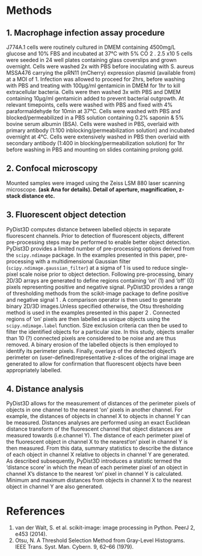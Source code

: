 # Methods

## 1. Macrophage infection assay procedure

J774A.1 cells were routinely cultured in DMEM containing 4500mg/L glucose and 
10% FBS and incubated at 37°C with 5% CO 2 . 2.5 x10 5 cells were seeded in 24 
well plates containing glass coverslips and grown overnight. Cells were washed 
2x with PBS before inoculating with S. aureus MSSA476 carrying the pRN11 
(mCherry) expression plasmid (available from) at a MOI of 1. Infection was 
allowed to proceed for 2hrs, before washing with PBS and treating with 
100µg/ml gentamicin in DMEM for 1hr to kill extracellular bacteria. Cells were 
then washed 3x with PBS and DMEM containing 10µg/ml gentamicin added to 
prevent bacterial outgrowth. At relevant timepoints, cells were washed with PBS 
and fixed with 4% paraformaldehyde for 10min at 37°C. Cells were washed with 
PBS and blocked/permeabilized in a PBS solution containing 0.2% saponin &amp; 
5% bovine serum albumin (BSA). Cells were washed in PBS, overlaid with primary 
antibody (1:100 inblocking/permeabilization solution) and incubated overnight 
at 4°C. Cells were extensively washed in PBS then overlaid with secondary 
antibody (1:400 in blocking/permeabilization solution) for 1hr before washing 
in PBS and mounting on slides containing prolong gold.

## 2. Confocal microscopy

Mounted samples were imaged using the Zeiss LSM 880 laser scanning microscope. 
**(ask Ana for details). Detail of aperture, magnification, z-stack distance 
etc.**

## 3. Fluorescent object detection

PyDist3D computes distance between labelled objects in separate fluorescent 
channels. Prior to detection of fluorescent objects, different pre-processing 
steps may be performed to enable better object detection. PyDist3D provides a 
limited number of pre-processing options derived from the `scipy.ndimage` 
package. In the examples presented in this paper, pre-processing with a 
multidimensional Gaussian filter (`scipy.ndimage.gaussian_filter`) at a sigma 
of 1 is used to reduce single-pixel scale noise prior to object detection. 
Following pre-processing, binary 2D/3D arrays are generated to define regions 
containing ‘on’ (1) and ‘off’ (0) pixels representing positive and 
negative signal. PyDist3D provides a range of thresholding methods from the 
scikit-image package to define positive and negative signal 1 . A comparison 
operator is then used to generate binary 2D/3D images.Unless specified 
otherwise, the Otsu thresholding method is used in the examples presented in 
this paper 2 . Connected regions of ‘on’ pixels are then labelled as unique 
objects using the `scipy.ndimage.label` function. Size exclusion criteria can 
then be used to filter the identified objects for a particular size. In this 
study, objects smaller than 10 (?) connected pixels are considered to be noise 
and are thus removed. A binary erosion of the labelled objects is then employed 
to identify its perimeter pixels. Finally, overlays of the detected object’s 
perimeter on (user-defined)representative z-slices of the original image are 
generated to allow for confirmation that fluorescent objects have been 
appropriately labelled.

## 4. Distance analysis

PyDist3D allows for the measurement of distances of the perimeter pixels of 
objects in one channel to the nearest ‘on’ pixels in another channel. For 
example, the distances of objects in channel X to objects in channel Y can be 
measured. Distances analyses are performed using an exact Euclidean distance 
transform of the fluorescent channel that object distances are measured towards 
(i.e.channel Y). The distance of each perimeter pixel of the fluorescent object 
in channel X to the nearest‘on’ pixel in channel Y is then measured. From 
this data, summary statistics to describe the distance of each object in 
channel X relative to objects in channel Y are generated. As described 
subsequently, PyDist3D introduces a statistic termed the ‘distance score’ 
in which the mean of each perimeter pixel of an object in channel X’s 
distance to the nearest ‘on’ pixel in channel Y is calculated. Minimum and 
maximum distances from objects in channel X to the nearest object in channel Y 
are also generated.

# References

1. van der Walt, S. et al. scikit-image: image processing in Python. PeerJ 2, 
e453 (2014).
2. Otsu, N. A Threshold Selection Method from Gray-Level Histograms. IEEE 
Trans. Syst. Man. Cybern. 9, 62–66 (1979).
